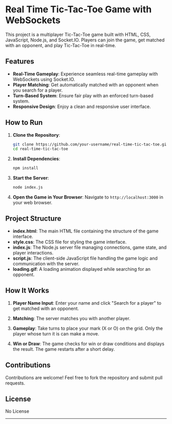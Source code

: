 # Real Time Tic-Tac-Toe Game with WebSockets

This project is a multiplayer Tic-Tac-Toe game built with HTML, CSS, JavaScript, Node.js, and Socket.IO. Players can join the game, get matched with an opponent, and play Tic-Tac-Toe in real-time.

## Features

- **Real-Time Gameplay**: Experience seamless real-time gameplay with WebSockets using Socket.IO.
- **Player Matching**: Get automatically matched with an opponent when you search for a player.
- **Turn-Based System**: Ensure fair play with an enforced turn-based system.
- **Responsive Design**: Enjoy a clean and responsive user interface.

## How to Run

1. **Clone the Repository**:
    ```bash
    git clone https://github.com/your-username/real-time-tic-tac-toe.git
    cd real-time-tic-tac-toe
    ```

2. **Install Dependencies**:
    ```bash
    npm install
    ```

3. **Start the Server**:
    ```bash
    node index.js
    ```

4. **Open the Game in Your Browser**:
    Navigate to `http://localhost:3000` in your web browser.

## Project Structure

- **index.html**: The main HTML file containing the structure of the game interface.
- **style.css**: The CSS file for styling the game interface.
- **index.js**: The Node.js server file managing connections, game state, and player interactions.
- **script.js**: The client-side JavaScript file handling the game logic and communication with the server.
- **loading.gif**: A loading animation displayed while searching for an opponent.

## How It Works

1. **Player Name Input**: Enter your name and click "Search for a player" to get matched with an opponent.

2. **Matching**: The server matches you with another player.

3. **Gameplay**: Take turns to place your mark (X or O) on the grid. Only the player whose turn it is can make a move.

4. **Win or Draw**: The game checks for win or draw conditions and displays the result. The game restarts after a short delay.

## Contributions

Contributions are welcome! Feel free to fork the repository and submit pull requests. 

## License
No License

---


